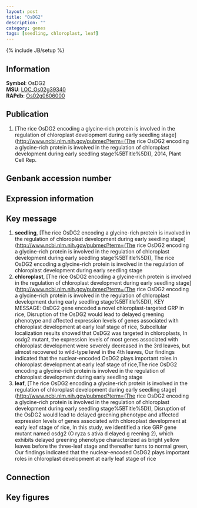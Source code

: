 ```yaml
---
layout: post
title: "OsDG2"
description: ""
category: genes
tags: [seedling, chloroplast, leaf]
---
```

{% include JB/setup %}

## Information
__Symbol__: OsDG2  
__MSU__: [LOC_Os02g39340](http://rice.plantbiology.msu.edu/cgi-bin/ORF_infopage.cgi?orf=LOC_Os02g39340)  
__RAPdb__: [Os02g0606000](http://rapdb.dna.affrc.go.jp/viewer/gbrowse_details/irgsp1?name=Os02g0606000)  

## Publication
1. [The rice OsDG2 encoding a glycine-rich protein is involved in the regulation of chloroplast development during early seedling stage](http://www.ncbi.nlm.nih.gov/pubmed?term=(The rice OsDG2 encoding a glycine-rich protein is involved in the regulation of chloroplast development during early seedling stage%5BTitle%5D)), 2014, Plant Cell Rep.

## Genbank accession number

## Expression information

## Key message
1. __seedling__, [The rice OsDG2 encoding a glycine-rich protein is involved in the regulation of chloroplast development during early seedling stage](http://www.ncbi.nlm.nih.gov/pubmed?term=(The rice OsDG2 encoding a glycine-rich protein is involved in the regulation of chloroplast development during early seedling stage%5BTitle%5D)), The rice OsDG2 encoding a glycine-rich protein is involved in the regulation of chloroplast development during early seedling stage
2. __chloroplast__, [The rice OsDG2 encoding a glycine-rich protein is involved in the regulation of chloroplast development during early seedling stage](http://www.ncbi.nlm.nih.gov/pubmed?term=(The rice OsDG2 encoding a glycine-rich protein is involved in the regulation of chloroplast development during early seedling stage%5BTitle%5D)), KEY MESSAGE: OsDG2 gene encoded a novel chloroplast-targeted GRP in rice, Disruption of the OsDG2 would lead to delayed greening phenotype and affected expression levels of genes associated with chloroplast development at early leaf stage of rice, Subcellular localization results showed that OsDG2 was targeted in chloroplasts, In osdg2 mutant, the expression levels of most genes associated with chloroplast development were severely decreased in the 3rd leaves, but almost recovered to wild-type level in the 4th leaves, Our findings indicated that the nuclear-encoded OsDG2 plays important roles in chloroplast development at early leaf stage of rice,The rice OsDG2 encoding a glycine-rich protein is involved in the regulation of chloroplast development during early seedling stage
3. __leaf__, [The rice OsDG2 encoding a glycine-rich protein is involved in the regulation of chloroplast development during early seedling stage](http://www.ncbi.nlm.nih.gov/pubmed?term=(The rice OsDG2 encoding a glycine-rich protein is involved in the regulation of chloroplast development during early seedling stage%5BTitle%5D)),  Disruption of the OsDG2 would lead to delayed greening phenotype and affected expression levels of genes associated with chloroplast development at early leaf stage of rice, In this study, we identified a rice GRP gene mutant named osdg2 (O ryza s ativa d elayed g reening 2), which exhibits delayed greening phenotype characterized as bright yellow leaves before the three-leaf stage and thereafter turns to normal green, Our findings indicated that the nuclear-encoded OsDG2 plays important roles in chloroplast development at early leaf stage of rice

## Connection

## Key figures


